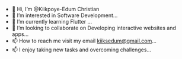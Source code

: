 - 👋 Hi, I’m @Kiikpoye-Edum Christian
- 👀 I’m interested in Software Development...
- 🌱 I’m currently learning Flutter ...
- 💞️ I’m looking to collaborate on Developing interactive websites and apps...
- 📫 How to reach me visit my email kiiksedum@gmail.com...
- 📫 I enjoy taking new tasks and overcoming challenges...



<!---
Kiikpoye-Edum/Kiikpoye-Edum is a ✨ special ✨ repository because its `README.md` (this file) appears on your GitHub profile.
You can click the Preview link to take a look at your changes.
--->
